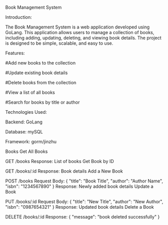 Book Management System

Introduction:

The Book Management System is a web application developed using GoLang. This application allows users to manage a collection of books,
including adding, updating, deleting, and viewing book details. The project is designed to be simple, scalable, and easy to use.

Features:

#Add new books to the collection

#Update existing book details

#Delete books from the collection

#View a list of all books

#Search for books by title or author

Technologies Used:

Backend: GoLang

Database: mySQL

Framework: gorm/jinzhu 

Books
Get All Books

GET /books
Response: List of books
Get Book by ID

GET /books/:id
Response: Book details
Add a New Book

POST /books
Request Body: { "title": "Book Title", "author": "Author Name", "isbn": "1234567890" }
Response: Newly added book details
Update a Book

PUT /books/:id
Request Body: { "title": "New Title", "author": "New Author", "isbn": "0987654321" }
Response: Updated book details
Delete a Book

DELETE /books/:id
Response: { "message": "book deleted successfully" } 
